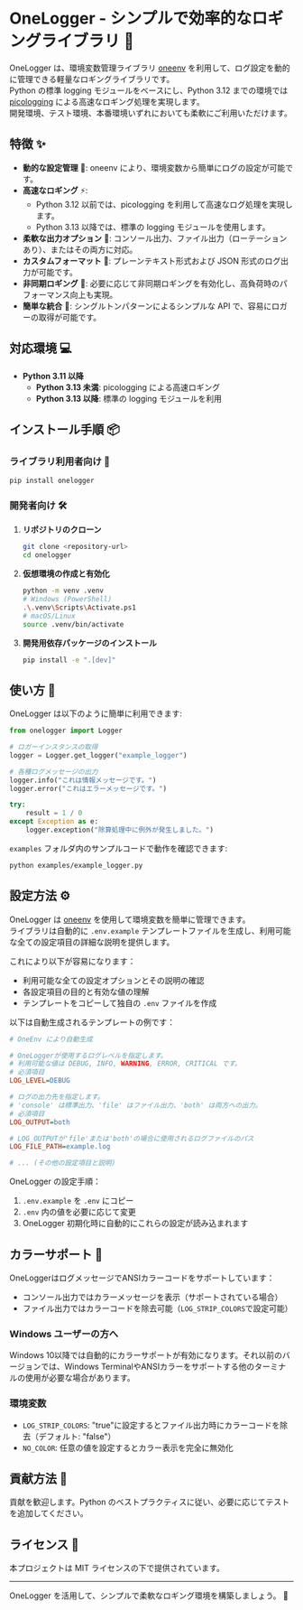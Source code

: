 # OneLogger - シンプルで効率的なロギングライブラリ 🚀

OneLogger は、環境変数管理ライブラリ [oneenv](https://github.com/kitfactory/oneenv) を利用して、ログ設定を動的に管理できる軽量なロギングライブラリです。  
Python の標準 logging モジュールをベースにし、Python 3.12 までの環境では [picologging](https://github.com/microsoft/picologging) による高速なロギング処理を実現します。  
開発環境、テスト環境、本番環境いずれにおいても柔軟にご利用いただけます。

## 特徴 ✨
- **動的な設定管理** 🔧: oneenv により、環境変数から簡単にログの設定が可能です。
- **高速なロギング** ⚡:
  - Python 3.12 以前では、picologging を利用して高速なログ処理を実現します。
  - Python 3.13 以降では、標準の logging モジュールを使用します。
- **柔軟な出力オプション** 📝: コンソール出力、ファイル出力（ローテーションあり）、またはその両方に対応。
- **カスタムフォーマット** 🎨: プレーンテキスト形式および JSON 形式のログ出力が可能です。
- **非同期ロギング** 🔄: 必要に応じて非同期ロギングを有効化し、高負荷時のパフォーマンス向上も実現。
- **簡単な統合** 🔌: シングルトンパターンによるシンプルな API で、容易にロガーの取得が可能です。

## 対応環境 💻
- **Python 3.11 以降**
  - **Python 3.13 未満**: picologging による高速ロギング
  - **Python 3.13 以降**: 標準の logging モジュールを利用

## インストール手順 📦

### ライブラリ利用者向け 👥
```bash
pip install onelogger
```

### 開発者向け 🛠️
1. **リポジトリのクローン**
   ```bash
   git clone <repository-url>
   cd onelogger
   ```

2. **仮想環境の作成と有効化**
   ```bash
   python -m venv .venv
   # Windows (PowerShell)
   .\.venv\Scripts\Activate.ps1
   # macOS/Linux
   source .venv/bin/activate
   ```

3. **開発用依存パッケージのインストール**
   ```bash
   pip install -e ".[dev]"
   ```

## 使い方 📖
OneLogger は以下のように簡単に利用できます:

```python
from onelogger import Logger

# ロガーインスタンスの取得
logger = Logger.get_logger("example_logger")

# 各種ログメッセージの出力
logger.info("これは情報メッセージです。")
logger.error("これはエラーメッセージです。")

try:
    result = 1 / 0
except Exception as e:
    logger.exception("除算処理中に例外が発生しました。")
```

`examples` フォルダ内のサンプルコードで動作を確認できます:
```bash
python examples/example_logger.py
```

## 設定方法 ⚙️
OneLogger は [oneenv](https://github.com/kitfactory/oneenv) を使用して環境変数を簡単に管理できます。  
ライブラリは自動的に `.env.example` テンプレートファイルを生成し、利用可能な全ての設定項目の詳細な説明を提供します。

これにより以下が容易になります：
- 利用可能な全ての設定オプションとその説明の確認
- 各設定項目の目的と有効な値の理解
- テンプレートをコピーして独自の `.env` ファイルを作成

以下は自動生成されるテンプレートの例です：

```ini
# OneEnv により自動生成

# OneLoggerが使用するログレベルを指定します。
# 利用可能な値は DEBUG, INFO, WARNING, ERROR, CRITICAL です。
# 必須項目
LOG_LEVEL=DEBUG

# ログの出力先を指定します。
# 'console' は標準出力、'file' はファイル出力、'both' は両方への出力。
# 必須項目
LOG_OUTPUT=both

# LOG_OUTPUTが'file'または'both'の場合に使用されるログファイルのパス
LOG_FILE_PATH=example.log

# ... (その他の設定項目と説明)
```

OneLogger の設定手順：
1. `.env.example` を `.env` にコピー
2. `.env` 内の値を必要に応じて変更
3. OneLogger 初期化時に自動的にこれらの設定が読み込まれます

## カラーサポート 🎨

OneLoggerはログメッセージでANSIカラーコードをサポートしています：
- コンソール出力ではカラーメッセージを表示（サポートされている場合）
- ファイル出力ではカラーコードを除去可能（`LOG_STRIP_COLORS`で設定可能）

### Windows ユーザーの方へ
Windows 10以降では自動的にカラーサポートが有効になります。それ以前のバージョンでは、Windows TerminalやANSIカラーをサポートする他のターミナルの使用が必要な場合があります。

### 環境変数
- `LOG_STRIP_COLORS`: "true"に設定するとファイル出力時にカラーコードを除去（デフォルト: "false"）
- `NO_COLOR`: 任意の値を設定するとカラー表示を完全に無効化

## 貢献方法 🤝
貢献を歓迎します。Python のベストプラクティスに従い、必要に応じてテストを追加してください。

## ライセンス 📄
本プロジェクトは MIT ライセンスの下で提供されています。

---

OneLogger を活用して、シンプルで柔軟なロギング環境を構築しましょう。 🎉 